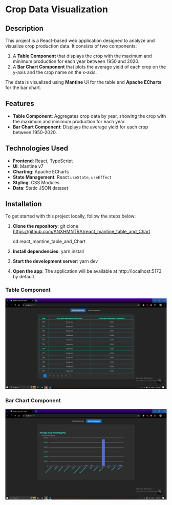 # Crop Data Visualization

## **Description**
This project is a React-based web application designed to analyze and visualize crop production data. It consists of two components:
1. A **Table Component** that displays the crop with the maximum and minimum production for each year between 1950 and 2020.
2. A **Bar Chart Component** that plots the average yield of each crop on the y-axis and the crop name on the x-axis.

The data is visualized using **Mantine** UI for the table and **Apache ECharts** for the bar chart.

## **Features**
- **Table Component**: Aggregates crop data by year, showing the crop with the maximum and minimum production for each year.
- **Bar Chart Component**: Displays the average yield for each crop between 1950-2020.

## **Technologies Used**
- **Frontend**: React, TypeScript
- **UI**: Mantine v7
- **Charting**: Apache ECharts
- **State Management**: React `useState`, `useEffect`
- **Styling**: CSS Modules
- **Data**: Static JSON dataset

## **Installation**

To get started with this project locally, follow the steps below:

1. **Clone the repository**:
   git clone https://github.com/ANXHMNTRA/react_mantine_table_and_Chart
   
   
   cd react_mantine_table_and_Chart

2. **Install dependencies**:
    yarn install
    
3. **Start the development server**:
    yarn dev

4. **Open the app**: 
    The application will be available at http://localhost:5173 by default.


### Table Component
![Table Component Screenshot](./src/Assets/images/table-screenshot.png)

### Bar Chart Component
![Bar Chart Screenshot](./src/Assets/images/bar-chart-screenshot.png)
